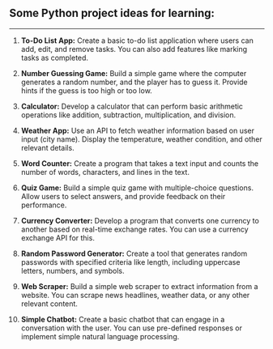 ## Some Python project ideas for learning:
--------------------

1. **To-Do List App:**
   Create a basic to-do list application where users can add, edit, and remove tasks. You can also add features like marking tasks as completed.

2. **Number Guessing Game:**
   Build a simple game where the computer generates a random number, and the player has to guess it. Provide hints if the guess is too high or too low.

3. **Calculator:**
   Develop a calculator that can perform basic arithmetic operations like addition, subtraction, multiplication, and division.

4. **Weather App:**
   Use an API to fetch weather information based on user input (city name). Display the temperature, weather condition, and other relevant details.

5. **Word Counter:**
   Create a program that takes a text input and counts the number of words, characters, and lines in the text.

6. **Quiz Game:**
   Build a simple quiz game with multiple-choice questions. Allow users to select answers, and provide feedback on their performance.

7. **Currency Converter:**
   Develop a program that converts one currency to another based on real-time exchange rates. You can use a currency exchange API for this.

8. **Random Password Generator:**
   Create a tool that generates random passwords with specified criteria like length, including uppercase letters, numbers, and symbols.

9. **Web Scraper:**
   Build a simple web scraper to extract information from a website. You can scrape news headlines, weather data, or any other relevant content.

10. **Simple Chatbot:**
    Create a basic chatbot that can engage in a conversation with the user. You can use pre-defined responses or implement simple natural language processing.

